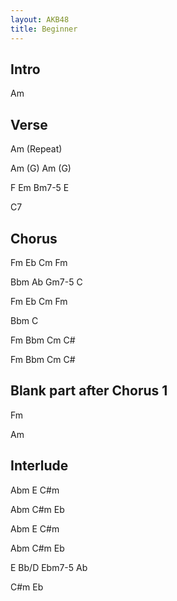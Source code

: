 ```yaml
---
layout: AKB48
title: Beginner
---
```

## Intro
Am

## Verse
Am (Repeat)

Am (G) Am (G)

F Em Bm7-5 E

C7

## Chorus
Fm Eb Cm Fm

Bbm Ab Gm7-5 C

Fm Eb Cm Fm

Bbm C

Fm Bbm Cm C#

Fm Bbm Cm C#

## Blank part after Chorus 1
Fm

Am

## Interlude
Abm E C#m

Abm C#m Eb

Abm E C#m

Abm C#m Eb

E Bb/D Ebm7-5 Ab

C#m Eb

